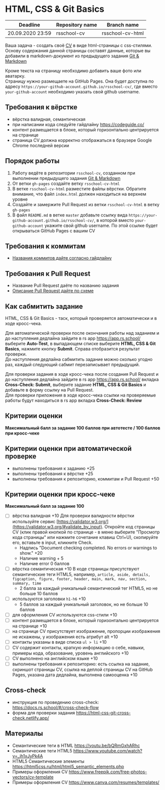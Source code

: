# HTML, CSS & Git Basics

| Deadline         | Repository name | Branch name |
| ---------------- | ----------- | ----------- |
| 20.09.2020 23:59 | rsschool-cv    | rsschool-cv-html    |

Ваша задача - создать своё [CV](https://ru.wikipedia.org/wiki/Curriculum_vitae) в виде html-страницы с css-стилями.  
Основу содержания данной страницы составят данные, которые вы добавили в markdown-документ из предыдущего задания [Git & Markdown](git-markdown.md)

Кроме текста на страницу необходимо добавить ваше фото или аватарку.  
Страницу нужно размещаете на GitHub Pages. Она будет доступна по адресу `https://your-github-account.github.io/rsschool-cv/`, где вместо `your-github-account` необходимо указать свой github username.

## Требования к вёрстке

- вёрстка валидная, семантическая
- при написании кода следуйте гайдлайну https://codeguide.co/
- контент размещается в блоке, который горизонтально центрируется на странице 
- страница СV должна корректно отображаться в браузере Google Chrome последней версии

## Порядок работы

1. Работу ведёте в репозитории `rsschool-cv`, созданном при выполнении предыдущего задания [Git & Markdown](git-markdown.md) 
2. От ветки `gh-pages` создайте ветку `rsschool-cv-html`
3. В ветке `rsschool-cv-html` разместите файлы вёрстки. Обратите внимание, что файл `index.html` должен находиться на верхнем уровне
4. Создайте и замержите Pull Request из ветки `rsschool-cv-html` в ветку `gh-pages`
3. В файл `README.md` в ветке `master` добавьте ссылку вида `https://your-github-account.github.io/rsschool-cv/`, в которой вместо `your-github-account` укажите свой github username. По этой ссылке будет открываться GitHub Pages с вашим CV

## Требования к коммитам

- [Названия коммитов дайте согласно гайдлайну](https://docs.rs.school/#/git-convention)

## Требования к Pull Request

- Название Pull Request даёте по названию задания
- [Описание Pull Request дайте по схеме](https://docs.rs.school/#/stage2?id=Требования-к-pull-request-pr)

## Как сабмитить задание

HTML, CSS & Git Basics - таск, который проверяется автоматически и в ходе кросс-чека. 

Для автоматической проверки после окончания работы над заданием и до наступления дедлайна зайдите в rs app https://app.rs.school/ выберите **Auto-Test**, в выпадающем списке выберите **HTML, CSS & Git Basics**, нажмите кнопку **Submit**. Справа отобразится результат проверки.  
До наступления дедлайна сабмитить задание можно сколько угодно раз, каждый следующий сабмит перезаписывает предыдущий.

Для проверки задания в ходе кросс-чека после создания Pull Request и до наступления дедлайна зайдите в rs app https://app.rs.school/ вкладка **Cross-Check: Submit**, выберите задание **HTML, CSS & Git Basics** и добавьте в форму ссылку на Pull Request.  
Для проверки приложения в ходе кросс-чека ссылки на проверяемые работы будут находиться в rs app вкладка **Cross-Check: Review**

## Критерии оценки

**Максимальный балл за задание 100 баллов при автотесте / 100 баллов при кросс-чеке**

## Критерии оценки при автоматической проверке

- выполнены требования к заданию +25
- выполнены требования к вёрстке +25
- выполнены требования к репозиторию, коммитам и Pull Request +50

## Критерии оценки при кросс-чеке

**Максимальный балл за задание  100**

- [ ] вёрстка валидная +10
  Для проверки валидности вёрстки используйте сервис [https://validator.w3.org/](https://validator.w3.org/#validate_by_input). Откройте код страницы CV (клик правой кнопкой по странице - в меню выберите "Просмотр кода страницы" или нажмите сочетание клавиш Ctrl+U), скопируйте его, вставьте в input, кликните Check. 
  - Надпись "Document checking completed. No errors or warnings to show." +20
  - Наличие warning + 5
  - Наличие error 0 баллов
- [ ] вёрстка семантическая +10
  В коде страницы присутствуют семантические теги HTML5, например, `article, aside, details, figcaption, figure, footer, header, main, mark, nav, section, summary, time`
  - 2 балла за каждый уникальный семантический тег HTML5, но не больше 10 баллов
- [ ] используются заголовки `h1-h6` +10 
  - 5 баллов за каждый уникальный заголовок, но не больше 10 баллов
- [ ] для оформления СV используются css-стили +10  
- [ ] контент размещается в блоке, который горизонтально центрируется на странице +10
- [ ] на странице СV присутствует изображение, пропорции изображения не искажены, у изображения есть атрибут alt +10
- [ ] контакты указаны в виде списка `ul > li` +10
- [ ] CV содержит контакты, краткую информацию о себе, навыки, примеры кода, образование, уровень английского +10
- [ ] CV выполнено на английском языке +10
- [ ] выполнены требования к репозиторию: есть ссылка на задание, скриншот страницы СV, ссылка на деплой страницы CV на GitHub Pages, указана дата дедлайна, выполнена самооценка +10

## Cross-check

- инструкция по проведению cross-check: https://docs.rs.school/#/cross-check-flow
- форма для проверки задания https://html-css-git-cross-check.netlify.app/

## Материалы

- Семантические теги в HTML https://youtu.be/bQRmGxhARhc
- Семантические теги HTML5 https://www.youtube.com/watch?v=_ih1xJyPk4A
- HTML5 Семантические элементы https://html5css.ru/html/html5_semantic_elements.php
- Примеры оформления CV https://www.freepik.com/free-photos-vectors/cv-template
- Примеры оформления CV https://www.canva.com/resumes/templates/
